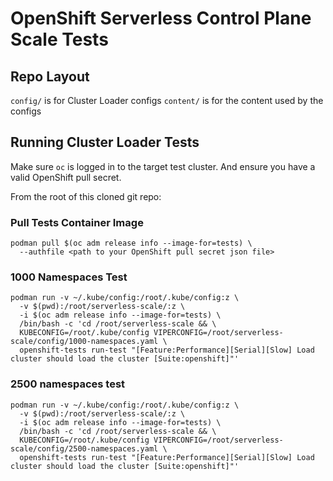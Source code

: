 # OpenShift Serverless Control Plane Scale Tests

## Repo Layout

`config/` is for Cluster Loader configs
`content/` is for the content used by the configs


## Running Cluster Loader Tests

Make sure `oc` is logged in to the target test cluster. And ensure you
have a valid OpenShift pull secret.

From the root of this cloned git repo:

### Pull Tests Container Image

```
podman pull $(oc adm release info --image-for=tests) \
  --authfile <path to your OpenShift pull secret json file>
```

### 1000 Namespaces Test

```
podman run -v ~/.kube/config:/root/.kube/config:z \
  -v $(pwd):/root/serverless-scale/:z \
  -i $(oc adm release info --image-for=tests) \
  /bin/bash -c 'cd /root/serverless-scale && \
  KUBECONFIG=/root/.kube/config VIPERCONFIG=/root/serverless-scale/config/1000-namespaces.yaml \
  openshift-tests run-test "[Feature:Performance][Serial][Slow] Load cluster should load the cluster [Suite:openshift]"'
```

### 2500 namespaces test

```
podman run -v ~/.kube/config:/root/.kube/config:z \
  -v $(pwd):/root/serverless-scale/:z \
  -i $(oc adm release info --image-for=tests) \
  /bin/bash -c 'cd /root/serverless-scale && \
  KUBECONFIG=/root/.kube/config VIPERCONFIG=/root/serverless-scale/config/2500-namespaces.yaml \
  openshift-tests run-test "[Feature:Performance][Serial][Slow] Load cluster should load the cluster [Suite:openshift]"'
```
